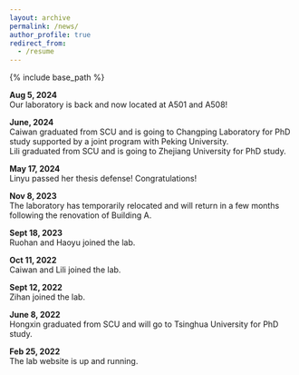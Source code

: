 ```yaml
---
layout: archive
permalink: /news/
author_profile: true
redirect_from:
  - /resume
---
```


{% include base_path %}

<b> Aug 5, 2024 </b> <br>
Our laboratory is back and now located at A501 and A508!

<b>June, 2024</b> <br>
Caiwan graduated from SCU and is going to Changping Laboratory for PhD study supported by a joint program with Peking University. <br>
Lili graduated from SCU and is going to Zhejiang University for PhD study.

<b> May 17, 2024 </b> <br>
Linyu passed her thesis defense! Congratulations!

<b> Nov 8, 2023 </b> <br>
The laboratory has temporarily relocated and will return in a few months following the renovation of Building A.

<b> Sept 18, 2023</b> <br>
Ruohan and Haoyu joined the lab.

<b> Oct 11, 2022</b> <br>
Caiwan and Lili joined the lab.

<b> Sept 12, 2022</b> <br>
Zihan joined the lab.

<b>June 8, 2022</b> <br>
Hongxin graduated from SCU and will go to Tsinghua University for PhD study.

<b> Feb 25, 2022</b> <br>
The lab website is up and running.
